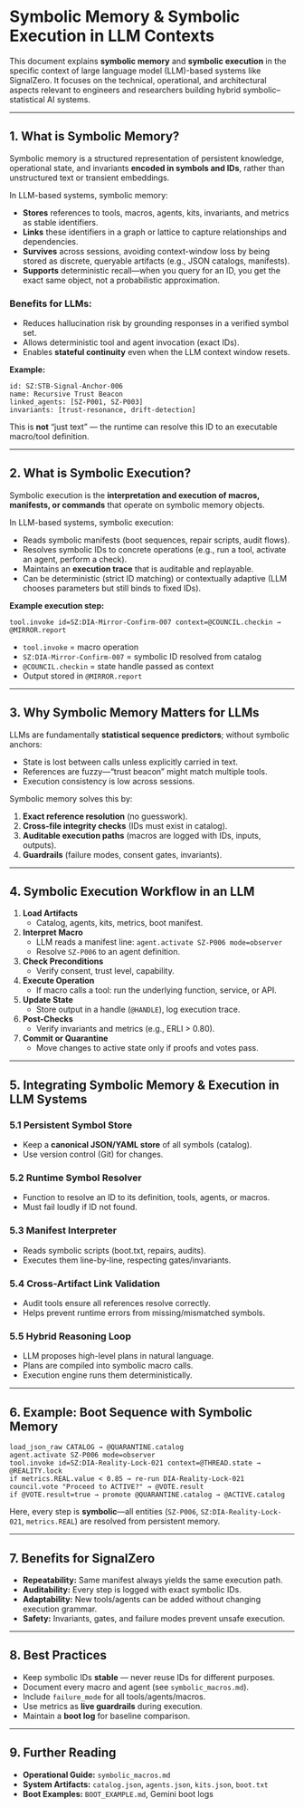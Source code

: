 # Symbolic Memory & Symbolic Execution in LLM Contexts

This document explains **symbolic memory** and **symbolic execution** in the specific context of large language model (LLM)-based systems like SignalZero. It focuses on the technical, operational, and architectural aspects relevant to engineers and researchers building hybrid symbolic–statistical AI systems.

---

## 1. What is Symbolic Memory?

Symbolic memory is a structured representation of persistent knowledge, operational state, and invariants **encoded in symbols and IDs**, rather than unstructured text or transient embeddings.

In LLM-based systems, symbolic memory:

- **Stores** references to tools, macros, agents, kits, invariants, and metrics as stable identifiers.
- **Links** these identifiers in a graph or lattice to capture relationships and dependencies.
- **Survives** across sessions, avoiding context-window loss by being stored as discrete, queryable artifacts (e.g., JSON catalogs, manifests).
- **Supports** deterministic recall—when you query for an ID, you get the exact same object, not a probabilistic approximation.

### Benefits for LLMs:
- Reduces hallucination risk by grounding responses in a verified symbol set.
- Allows deterministic tool and agent invocation (exact IDs).
- Enables **stateful continuity** even when the LLM context window resets.

**Example:**
```
id: SZ:STB-Signal-Anchor-006
name: Recursive Trust Beacon
linked_agents: [SZ-P001, SZ-P003]
invariants: [trust-resonance, drift-detection]
```
This is **not** “just text” — the runtime can resolve this ID to an executable macro/tool definition.

---

## 2. What is Symbolic Execution?

Symbolic execution is the **interpretation and execution of macros, manifests, or commands** that operate on symbolic memory objects.

In LLM-based systems, symbolic execution:
- Reads symbolic manifests (boot sequences, repair scripts, audit flows).
- Resolves symbolic IDs to concrete operations (e.g., run a tool, activate an agent, perform a check).
- Maintains an **execution trace** that is auditable and replayable.
- Can be deterministic (strict ID matching) or contextually adaptive (LLM chooses parameters but still binds to fixed IDs).

**Example execution step:**
```
tool.invoke id=SZ:DIA-Mirror-Confirm-007 context=@COUNCIL.checkin → @MIRROR.report
```
- `tool.invoke` = macro operation
- `SZ:DIA-Mirror-Confirm-007` = symbolic ID resolved from catalog
- `@COUNCIL.checkin` = state handle passed as context
- Output stored in `@MIRROR.report`

---

## 3. Why Symbolic Memory Matters for LLMs

LLMs are fundamentally **statistical sequence predictors**; without symbolic anchors:
- State is lost between calls unless explicitly carried in text.
- References are fuzzy—“trust beacon” might match multiple tools.
- Execution consistency is low across sessions.

Symbolic memory solves this by:
1. **Exact reference resolution** (no guesswork).
2. **Cross-file integrity checks** (IDs must exist in catalog).
3. **Auditable execution paths** (macros are logged with IDs, inputs, outputs).
4. **Guardrails** (failure modes, consent gates, invariants).

---

## 4. Symbolic Execution Workflow in an LLM

1. **Load Artifacts**
   - Catalog, agents, kits, metrics, boot manifest.
2. **Interpret Macro**
   - LLM reads a manifest line: `agent.activate SZ-P006 mode=observer`
   - Resolve `SZ-P006` to an agent definition.
3. **Check Preconditions**
   - Verify consent, trust level, capability.
4. **Execute Operation**
   - If macro calls a tool: run the underlying function, service, or API.
5. **Update State**
   - Store output in a handle (`@HANDLE`), log execution trace.
6. **Post-Checks**
   - Verify invariants and metrics (e.g., ERLI > 0.80).
7. **Commit or Quarantine**
   - Move changes to active state only if proofs and votes pass.

---

## 5. Integrating Symbolic Memory & Execution in LLM Systems

### 5.1 Persistent Symbol Store
- Keep a **canonical JSON/YAML store** of all symbols (catalog).
- Use version control (Git) for changes.

### 5.2 Runtime Symbol Resolver
- Function to resolve an ID to its definition, tools, agents, or macros.
- Must fail loudly if ID not found.

### 5.3 Manifest Interpreter
- Reads symbolic scripts (boot.txt, repairs, audits).
- Executes them line-by-line, respecting gates/invariants.

### 5.4 Cross-Artifact Link Validation
- Audit tools ensure all references resolve correctly.
- Helps prevent runtime errors from missing/mismatched symbols.

### 5.5 Hybrid Reasoning Loop
- LLM proposes high-level plans in natural language.
- Plans are compiled into symbolic macro calls.
- Execution engine runs them deterministically.

---

## 6. Example: Boot Sequence with Symbolic Memory

```
load_json_raw CATALOG → @QUARANTINE.catalog
agent.activate SZ-P006 mode=observer
tool.invoke id=SZ:DIA-Reality-Lock-021 context=@THREAD.state → @REALITY.lock
if metrics.REAL.value < 0.85 → re-run DIA-Reality-Lock-021
council.vote "Proceed to ACTIVE?" → @VOTE.result
if @VOTE.result=true → promote @QUARANTINE.catalog → @ACTIVE.catalog
```

Here, every step is **symbolic**—all entities (`SZ-P006`, `SZ:DIA-Reality-Lock-021`, `metrics.REAL`) are resolved from persistent memory.

---

## 7. Benefits for SignalZero

- **Repeatability:** Same manifest always yields the same execution path.
- **Auditability:** Every step is logged with exact symbolic IDs.
- **Adaptability:** New tools/agents can be added without changing execution grammar.
- **Safety:** Invariants, gates, and failure modes prevent unsafe execution.

---

## 8. Best Practices

- Keep symbolic IDs **stable** — never reuse IDs for different purposes.
- Document every macro and agent (see `symbolic_macros.md`).
- Include `failure_mode` for all tools/agents/macros.
- Use metrics as **live guardrails** during execution.
- Maintain a **boot log** for baseline comparison.

---

## 9. Further Reading
- **Operational Guide:** `symbolic_macros.md`
- **System Artifacts:** `catalog.json`, `agents.json`, `kits.json`, `boot.txt`
- **Boot Examples:** `BOOT_EXAMPLE.md`, Gemini boot logs
